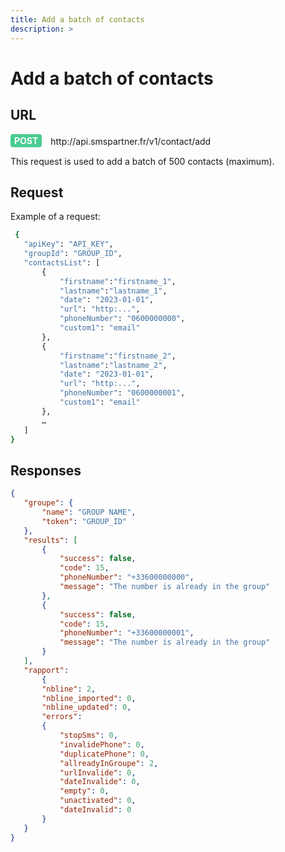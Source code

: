 ```yaml
---
title: Add a batch of contacts
description: >
---
```

# Add a batch of contacts


## URL

<div>
  <div style="background-color: #49CC90; color: white;  display: inline-block; padding: 2px 6px; font-weight: bold; border-radius: 4px;">POST</div> 
  <span style=" display: inline-block; vertical-align: middle; margin-left: 10px;"> http://api.smspartner.fr/v1/contact/add</span>

</div>

This request is used to add a batch of 500 contacts (maximum).



## Request
Example of a request:

``` bash
 {
   "apiKey": "API_KEY",
   "groupId": "GROUP_ID",
   "contactsList": [
       {
           "firstname":"firstname_1",
           "lastname":"lastname_1",
           "date": "2023-01-01",
           "url": "http:...",
           "phoneNumber": "0600000000",
           "custom1": "email"
       },
       {
           "firstname":"firstname_2",
           "lastname":"lastname_2",
           "date": "2023-01-01",
           "url": "http:...",
           "phoneNumber": "0600000001",
           "custom1": "email"
       },
       …
   ]
}
```
## Responses
``` json
{
   "groupe": {
       "name": "GROUP NAME",
       "token": "GROUP_ID"
   },
   "results": [
       {
           "success": false,
           "code": 15,
           "phoneNumber": "+33600000000",
           "message": "The number is already in the group"
       },
       {
           "success": false,
           "code": 15,
           "phoneNumber": "+33600000001",
           "message": "The number is already in the group"
       }
   ],
   "rapport": 
       {
       "nbline": 2,
       "nbline_imported": 0,
       "nbline_updated": 0,
       "errors": 
       {
           "stopSms": 0,
           "invalidePhone": 0,
           "duplicatePhone": 0,
           "allreadyInGroupe": 2,
           "urlInvalide": 0,
           "dateInvalide": 0,
           "empty": 0,
           "unactivated": 0,
           "dateInvalid": 0
       }
   }
}
```



